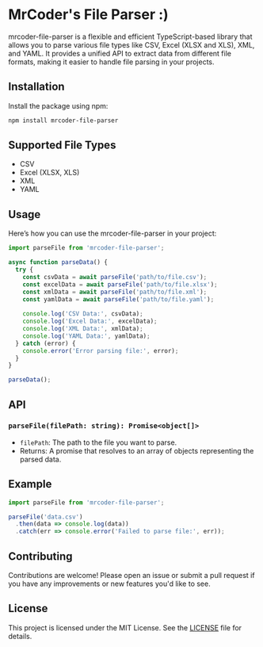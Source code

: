 # MrCoder's File Parser :)

mrcoder-file-parser is a flexible and efficient TypeScript-based library that allows you to parse various file types like CSV, Excel (XLSX and XLS), XML, and YAML. It provides a unified API to extract data from different file formats, making it easier to handle file parsing in your projects.

## Installation

Install the package using npm:

```bash
npm install mrcoder-file-parser
```

## Supported File Types

- CSV
- Excel (XLSX, XLS)
- XML
- YAML

## Usage

Here’s how you can use the mrcoder-file-parser in your project:

```typescript
import parseFile from 'mrcoder-file-parser';

async function parseData() {
  try {
    const csvData = await parseFile('path/to/file.csv');
    const excelData = await parseFile('path/to/file.xlsx');
    const xmlData = await parseFile('path/to/file.xml');
    const yamlData = await parseFile('path/to/file.yaml');
    
    console.log('CSV Data:', csvData);
    console.log('Excel Data:', excelData);
    console.log('XML Data:', xmlData);
    console.log('YAML Data:', yamlData);
  } catch (error) {
    console.error('Error parsing file:', error);
  }
}

parseData();
```

## API

### `parseFile(filePath: string): Promise<object[]>`

- `filePath`: The path to the file you want to parse.
- Returns: A promise that resolves to an array of objects representing the parsed data.

## Example

```typescript
import parseFile from 'mrcoder-file-parser';

parseFile('data.csv')
  .then(data => console.log(data))
  .catch(err => console.error('Failed to parse file:', err));
```

## Contributing

Contributions are welcome! Please open an issue or submit a pull request if you have any improvements or new features you'd like to see.

## License

This project is licensed under the MIT License. See the [LICENSE](LICENSE) file for details.